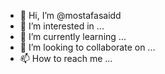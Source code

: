 - 👋 Hi, I’m @mostafasaidd
- 👀 I’m interested in ...
- 🌱 I’m currently learning ...
- 💞️ I’m looking to collaborate on ...
- 📫 How to reach me ...

<!---
mostafasaidd/mostafasaidd is a ✨ special ✨ repository because its `README.md` (this file) appears on your GitHub profile.
You can click the Preview link to take a look at your changes.
--->
